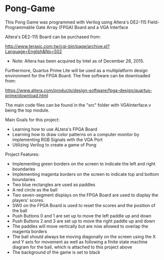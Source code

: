 # Pong-Game
This Pong Game was programmed with Verilog using Altera's DE2-115 Field-Programmable Gate Array (FPGA) Board and a VGA Interface

Altera's DE2-115 Board can be purchased from: 

http://www.terasic.com.tw/cgi-bin/page/archive.pl?Language=English&No=502
  - Note: Altera has been acquired by Intel as of December 28, 2015.

Furthermore, Quartus Prime Lite will be used as a multiplatform design environment for the FPGA Board. The free software can be downloaded from: 

https://www.altera.com/products/design-software/fpga-design/quartus-prime/download.html

The main code files can be found in the "src" folder with VGAInterface.v being the top module.

Main Goals for this project:
  - Learning how to use ALtera's FPGA Board
  - Learning how to draw color patterns on a computer monitor by implementing RGB Signals with the VGA Port
  - Utilizing Verilog to create a game of Pong
  
Project Features:
  - Implementing green borders on the screen to indicate the left and right boundaries
  - Implementing magenta borders on the screen to indicate top and bottom boundaries
  - Two blue rectangles are used as paddles
  - A red circle as the ball
  - Two seven-segment displays on the FPGA Board are used to display the players' scores. 
  - SW0 on the FPGA Board is used to reset the scores and the position of the ball
  - Push Buttons 0 and 1 are set up to move the left paddle up and down
  - Push Buttons 2 and 3 are set up to move the right paddle up and down
  - The paddles will move vertically but are now allowed to overlap the magenta borders
  - The ball should always be moving diagonally on the screen using the X and Y axis for movement as well as following a finite state machine diagram for the ball, which is attached to this project above
  - The background of the game is set to black

